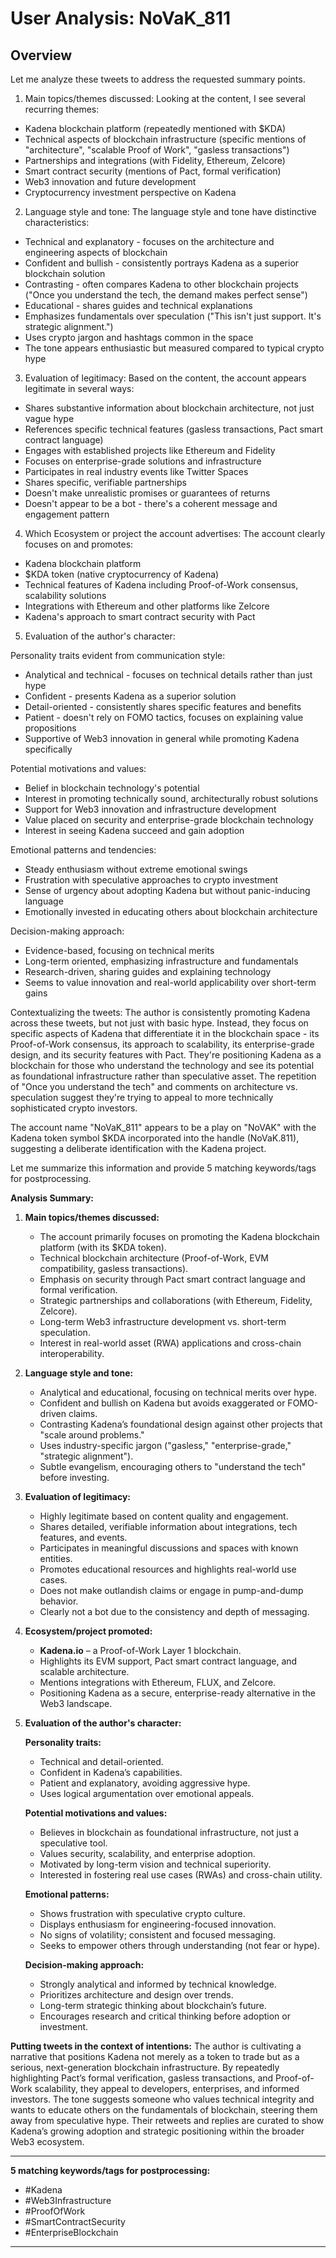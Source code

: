 # User Analysis: NoVaK_811

## Overview

<think>
Let me analyze these tweets to address the requested summary points.

1. Main topics/themes discussed:
Looking at the content, I see several recurring themes:
- Kadena blockchain platform (repeatedly mentioned with $KDA)
- Technical aspects of blockchain infrastructure (specific mentions of "architecture", "scalable Proof of Work", "gasless transactions")
- Partnerships and integrations (with Fidelity, Ethereum, Zelcore)
- Smart contract security (mentions of Pact, formal verification)
- Web3 innovation and future development
- Cryptocurrency investment perspective on Kadena

2. Language style and tone:
The language style and tone have distinctive characteristics:
- Technical and explanatory - focuses on the architecture and engineering aspects of blockchain
- Confident and bullish - consistently portrays Kadena as a superior blockchain solution
- Contrasting - often compares Kadena to other blockchain projects ("Once you understand the tech, the demand makes perfect sense")
- Educational - shares guides and technical explanations
- Emphasizes fundamentals over speculation ("This isn't just support. It's strategic alignment.")
- Uses crypto jargon and hashtags common in the space
- The tone appears enthusiastic but measured compared to typical crypto hype

3. Evaluation of legitimacy:
Based on the content, the account appears legitimate in several ways:
- Shares substantive information about blockchain architecture, not just vague hype
- References specific technical features (gasless transactions, Pact smart contract language)
- Engages with established projects like Ethereum and Fidelity
- Focuses on enterprise-grade solutions and infrastructure
- Participates in real industry events like Twitter Spaces
- Shares specific, verifiable partnerships
- Doesn't make unrealistic promises or guarantees of returns
- Doesn't appear to be a bot - there's a coherent message and engagement pattern

4. Which Ecosystem or project the account advertises:
The account clearly focuses on and promotes:
- Kadena blockchain platform
- $KDA token (native cryptocurrency of Kadena)
- Technical features of Kadena including Proof-of-Work consensus, scalability solutions
- Integrations with Ethereum and other platforms like Zelcore
- Kadena's approach to smart contract security with Pact

5. Evaluation of the author's character:

Personality traits evident from communication style:
- Analytical and technical - focuses on technical details rather than just hype
- Confident - presents Kadena as a superior solution
- Detail-oriented - consistently shares specific features and benefits
- Patient - doesn't rely on FOMO tactics, focuses on explaining value propositions
- Supportive of Web3 innovation in general while promoting Kadena specifically

Potential motivations and values:
- Belief in blockchain technology's potential
- Interest in promoting technically sound, architecturally robust solutions
- Support for Web3 innovation and infrastructure development
- Value placed on security and enterprise-grade blockchain technology
- Interest in seeing Kadena succeed and gain adoption

Emotional patterns and tendencies:
- Steady enthusiasm without extreme emotional swings
- Frustration with speculative approaches to crypto investment
- Sense of urgency about adopting Kadena but without panic-inducing language
- Emotionally invested in educating others about blockchain architecture

Decision-making approach:
- Evidence-based, focusing on technical merits
- Long-term oriented, emphasizing infrastructure and fundamentals
- Research-driven, sharing guides and explaining technology
- Seems to value innovation and real-world applicability over short-term gains

Contextualizing the tweets:
The author is consistently promoting Kadena across these tweets, but not just with basic hype. Instead, they focus on specific aspects of Kadena that differentiate it in the blockchain space - its Proof-of-Work consensus, its approach to scalability, its enterprise-grade design, and its security features with Pact. They're positioning Kadena as a blockchain for those who understand the technology and see its potential as foundational infrastructure rather than speculative asset. The repetition of "Once you understand the tech" and comments on architecture vs. speculation suggest they're trying to appeal to more technically sophisticated crypto investors.

The account name "NoVaK_811" appears to be a play on "NoVAK" with the Kadena token symbol $KDA incorporated into the handle (NoVaK.811), suggesting a deliberate identification with the Kadena project.

Let me summarize this information and provide 5 matching keywords/tags for postprocessing.
</think>

**Analysis Summary:**

1. **Main topics/themes discussed:**
   - The account primarily focuses on promoting the Kadena blockchain platform (with its $KDA token).
   - Technical blockchain architecture (Proof-of-Work, EVM compatibility, gasless transactions).
   - Emphasis on security through Pact smart contract language and formal verification.
   - Strategic partnerships and collaborations (with Ethereum, Fidelity, Zelcore).
   - Long-term Web3 infrastructure development vs. short-term speculation.
   - Interest in real-world asset (RWA) applications and cross-chain interoperability.

2. **Language style and tone:**
   - Analytical and educational, focusing on technical merits over hype.
   - Confident and bullish on Kadena but avoids exaggerated or FOMO-driven claims.
   - Contrasting Kadena’s foundational design against other projects that "scale around problems."
   - Uses industry-specific jargon ("gasless," "enterprise-grade," "strategic alignment").
   - Subtle evangelism, encouraging others to "understand the tech" before investing.

3. **Evaluation of legitimacy:**
   - Highly legitimate based on content quality and engagement.
   - Shares detailed, verifiable information about integrations, tech features, and events.
   - Participates in meaningful discussions and spaces with known entities.
   - Promotes educational resources and highlights real-world use cases.
   - Does not make outlandish claims or engage in pump-and-dump behavior.
   - Clearly not a bot due to the consistency and depth of messaging.

4. **Ecosystem/project promoted:**
   - **Kadena.io** – a Proof-of-Work Layer 1 blockchain.
   - Highlights its EVM support, Pact smart contract language, and scalable architecture.
   - Mentions integrations with Ethereum, FLUX, and Zelcore.
   - Positioning Kadena as a secure, enterprise-ready alternative in the Web3 landscape.

5. **Evaluation of the author's character:**

   **Personality traits:**
   - Technical and detail-oriented.
   - Confident in Kadena’s capabilities.
   - Patient and explanatory, avoiding aggressive hype.
   - Uses logical argumentation over emotional appeals.

   **Potential motivations and values:**
   - Believes in blockchain as foundational infrastructure, not just a speculative tool.
   - Values security, scalability, and enterprise adoption.
   - Motivated by long-term vision and technical superiority.
   - Interested in fostering real use cases (RWAs) and cross-chain utility.

   **Emotional patterns:**
   - Shows frustration with speculative crypto culture.
   - Displays enthusiasm for engineering-focused innovation.
   - No signs of volatility; consistent and focused messaging.
   - Seeks to empower others through understanding (not fear or hype).

   **Decision-making approach:**
   - Strongly analytical and informed by technical knowledge.
   - Prioritizes architecture and design over trends.
   - Long-term strategic thinking about blockchain’s future.
   - Encourages research and critical thinking before adoption or investment.

**Putting tweets in the context of intentions:**
The author is cultivating a narrative that positions Kadena not merely as a token to trade but as a serious, next-generation blockchain infrastructure. By repeatedly highlighting Pact’s formal verification, gasless transactions, and Proof-of-Work scalability, they appeal to developers, enterprises, and informed investors. The tone suggests someone who values technical integrity and wants to educate others on the fundamentals of blockchain, steering them away from speculative hype. Their retweets and replies are curated to show Kadena’s growing adoption and strategic positioning within the broader Web3 ecosystem.

---

**5 matching keywords/tags for postprocessing:**
- #Kadena
- #Web3Infrastructure
- #ProofOfWork
- #SmartContractSecurity
- #EnterpriseBlockchain
---
